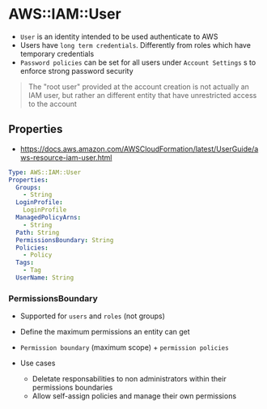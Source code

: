 # AWS::IAM::User

- `User` is an identity intended to be used authenticate to AWS
- Users have `long term credentials`. Differently from roles which have temporary credentials
- `Password policies` can be set for all users under `Account Settings` s to enforce strong password security

> The "root user" provided at the account creation is not actually an IAM user, but rather an different entity that have unrestricted access to the account

## Properties

- <https://docs.aws.amazon.com/AWSCloudFormation/latest/UserGuide/aws-resource-iam-user.html>

```yaml
Type: AWS::IAM::User
Properties:
  Groups:
    - String
  LoginProfile:
    LoginProfile
  ManagedPolicyArns:
    - String
  Path: String
  PermissionsBoundary: String
  Policies:
    - Policy
  Tags:
    - Tag
  UserName: String
```

### PermissionsBoundary

- Supported for `users` and `roles` (not groups)
- Define the maximum permissions an entity can get
- `Permission boundary` (maximum scope) + `permission policies`

- Use cases
  - Deletate responsabilities to non administrators within their permissions boundaries
  - Allow self-assign policies and manage their own permissions
